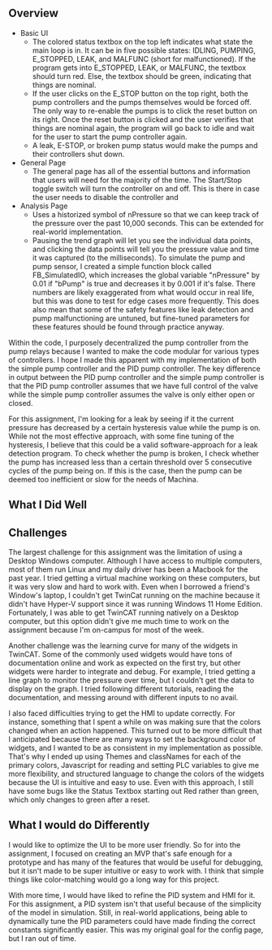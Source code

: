 ## Overview
- Basic UI
    - The colored status textbox on the top left indicates what state the main loop is in. It can be in five possible states: IDLING, PUMPING, E_STOPPED, LEAK, and MALFUNC (short for malfunctioned). If the program gets into E_STOPPED, LEAK, or MALFUNC, the textbox should turn red. Else, the textbox should be green, indicating that things are nominal. 
    - If the user clicks on the E_STOP button on the top right, both the pump controllers and the pumps themselves would be forced off. The only way to re-enable the pumps is to click the reset button on its right. Once the reset button is clicked and the user verifies that things are nominal again, the program will go back to idle and wait for the user to start the pump controller again.
    - A leak, E-STOP, or broken pump status would make the pumps and their controllers shut down.
- General Page
    - The general page has all of the essential buttons and information that users will need for the majority of the time. The Start/Stop toggle switch will turn the controller on and off. This is there in case the user needs to disable the controller and  
- Analysis Page
    - Uses a historized symbol of nPressure so that we can keep track of the pressure over the past 10,000 seconds. This can be extended for real-world implementation. 
    - Pausing the trend graph will let you see the individual data points, and clicking the data points will tell you the pressure value and time it was captured (to the milliseconds).
To simulate the pump and pump sensor, I created a simple function block called FB_SimulatedIO, which increases the global variable "nPressure" by 0.01 if "bPump" is true and decreases it by 0.001 if it's false. There numbers are likely exaggerated from what would occur in real life, but this was done to test for edge cases more frequently. This does also mean that some of the safety features like leak detection and pump malfunctioning are untuned, but fine-tuned parameters for these features should be found through practice anyway.

Within the code, I purposely decentralized the pump controller from the pump relays because I wanted to make the code modular for various types of controllers. I hope I made this apparent with my implementation of both the simple pump controller and the PID pump controller. The key difference in output between the PID pump controller and the simple pump controller is that the PID pump controller assumes that we have full control of the valve while the simple pump controller assumes the valve is only either open or closed. 

For this assignment, I'm looking for a leak by seeing if it the current pressure has decreased by a certain hysteresis value while the pump is on. While not the most effective approach, with some fine tuning of the hysteresis, I believe that this could be a valid software-approach for a leak detection program. To check whether the pump is broken, I check whether the pump has increased less than a certain threshold over 5 consecutive cycles of the pump being on. If this is the case, then the pump can be deemed too inefficient or slow for the needs of Machina. 

## What I Did Well

## Challenges
The largest challenge for this assignment was the limitation of using a Desktop Windows computer. Although I have access to multiple computers, most of them run Linux and my daily driver has been a Macbook for the past year. I tried getting a virtual machine working on these computers, but it was very slow and hard to work with. Even when I borrowed a friend's Window's laptop, I couldn't get TwinCat running on the machine because it didn't have Hyper-V support since it was running Windows 11 Home Edition. Fortunately, I was able to get TwinCAT running natively on a Desktop computer, but this option didn't give me much time to work on the assignment because I'm on-campus for most of the week.

Another challenge was the learning curve for many of the widgets in TwinCAT. Some of the commonly used widgets would have tons of documentation online and work as expected on the first try, but other widgets were harder to integrate and debug. For example, I tried getting a line graph to monitor the pressure over time, but I couldn't get the data to display on the graph. I tried following different tutorials, reading the documentation, and messing around with different inputs to no avail. 

I also faced difficulties trying to get the HMI to update correctly. For instance, something that I spent a while on was making sure that the colors changed when an action happened. This turned out to be more difficult that I anticipated because there are many ways to set the background color of widgets, and I wanted to be as consistent in my implementation as possible. That's why I ended up using Themes and classNames for each of the primary colors, Javascript for reading and setting PLC variables to give me more flexibility, and structured language to change the colors of the widgets because the UI is intuitive and easy to use. Even with this approach, I still have some bugs like the Status Textbox starting out Red rather than green, which only changes to green after a reset.

## What I would do Differently
I would like to optimize the UI to be more user friendly. So for into the assignment, I focused on creating an MVP that's safe enough for a prototype and has many of the features that would be useful for debugging, but it isn't made to be super intuitive or easy to work with. I think that simple things like color-matching would go a long way for this project. 

With more time, I would have liked to refine the PID system and HMI for it. For this assignment, a PID system isn't that useful because of the simplicity of the model in simulation. Still, in real-world applications, being able to dynamically tune the PID parameters could have made finding the correct constants significantly easier. This was my original goal for the config page, but I ran out of time.